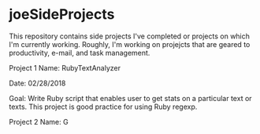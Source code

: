 # joeSideProjects
This repository contains side projects I've completed or projects on which I'm currently working. Roughly, I'm working on projejcts that are geared to productivity, e-mail, and task management.


Project 1 Name: RubyTextAnalyzer

Date: 02/28/2018

Goal: Write Ruby script that enables user to get stats on a particular text or texts. This project is good practice for using Ruby regexp.


Project 2 Name: G
